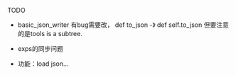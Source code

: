 TODO
+ basic_json_writer 有bug需要改，
  def to_json -》 def self.to_json
  但要注意的是tools is a subtree. 
  
+ exps的同步问题

+ 功能：load json...
